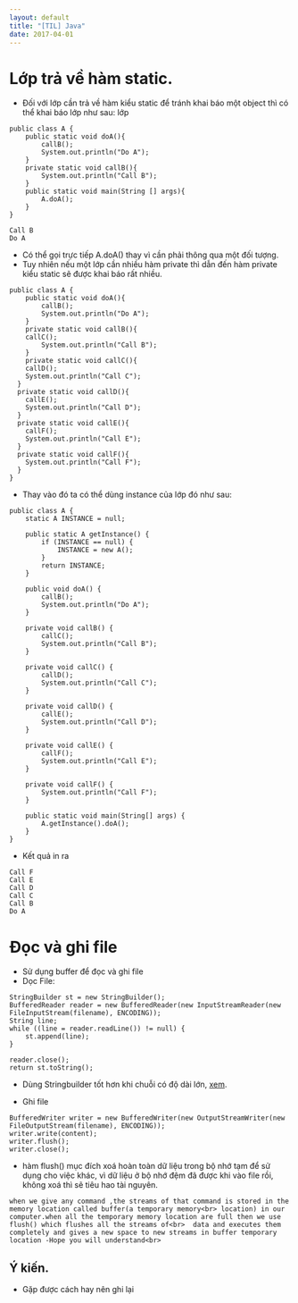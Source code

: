 ```yaml
---
layout: default 
title: "[TIL] Java"
date: 2017-04-01
---
```


# Lớp trả về hàm static.
- Đối với lớp cần trả về hàm kiểu static để tránh khai báo một object thì có thể khai báo lớp như sau:
lớp

```
public class A {
	public static void doA(){
		callB();
		System.out.println("Do A");
	}
	private static void callB(){
		System.out.println("Call B");
	}
	public static void main(String [] args){
		A.doA();
	}
}

```

```
Call B
Do A
```

- Có thể gọi trực tiếp A.doA() thay vì cần phải thông qua một đối tượng.
- Tuy nhiên nếu một lớp cần nhiều hàm private thì dẫn đến hàm private kiểu static sẽ được khai báo rất nhiều.

```
public class A {
	public static void doA(){
		callB();
		System.out.println("Do A");
	}
	private static void callB(){
    callC();
		System.out.println("Call B");
	}
	private static void callC(){
    callD();
    System.out.println("Call C");
  }
  private static void callD(){
    callE();
    System.out.println("Call D");
  }
  private static void callE(){
    callF();
    System.out.println("Call E");
  }
  private static void callF(){
    System.out.println("Call F");
  }
}
```

- Thay vào đó ta có thể dùng instance của lớp đó như sau:

```
public class A {
	static A INSTANCE = null;

	public static A getInstance() {
		if (INSTANCE == null) {
			INSTANCE = new A();
		}
		return INSTANCE;
	}

	public void doA() {
		callB();
		System.out.println("Do A");
	}

	private void callB() {
		callC();
		System.out.println("Call B");
	}

	private void callC() {
		callD();
		System.out.println("Call C");
	}

	private void callD() {
		callE();
		System.out.println("Call D");
	}

	private void callE() {
		callF();
		System.out.println("Call E");
	}

	private void callF() {
		System.out.println("Call F");
	}

	public static void main(String[] args) {
		A.getInstance().doA();
	}
}
```

- Kết quả in ra 

```
Call F
Call E
Call D
Call C
Call B
Do A
```

# Đọc và ghi file
- Sử dụng buffer để đọc và ghi file
- Dọc File:

```
StringBuilder st = new StringBuilder();		
BufferedReader reader = new BufferedReader(new InputStreamReader(new FileInputStream(filename), ENCODING));
String line;
while ((line = reader.readLine()) != null) {
	st.append(line);
}

reader.close();
return st.toString();
```

- Dùng Stringbuilder tốt hơn khi chuỗi có độ dài lớn, [xem](http://stackoverflow.com/questions/1532461/stringbuilder-vs-string-concatenation-in-tostring-in-java).

- Ghi file 

```
BufferedWriter writer = new BufferedWriter(new OutputStreamWriter(new FileOutputStream(filename), ENCODING));
writer.write(content);
writer.flush();
writer.close();
```

- hàm flush() mục đích xoá hoàn toàn dữ liệu trong bộ nhớ tạm để sử dụng cho việc khác, vì dữ liệu ở bộ nhớ đệm đã được khi vào file rồi, không xoá thì sẽ tiêu hao tài nguyên.

```
when we give any command ,the streams of that command is stored in the memory location called buffer(a temporary memory<br> location) in our computer.when all the temporary memory location are full then we use flush() which flushes all the streams of<br>  data and executes them completely and gives a new space to new streams in buffer temporary location -Hope you will understand<br>
```
## Ý kiến.
- Gặp được cách hay nên ghi lại

